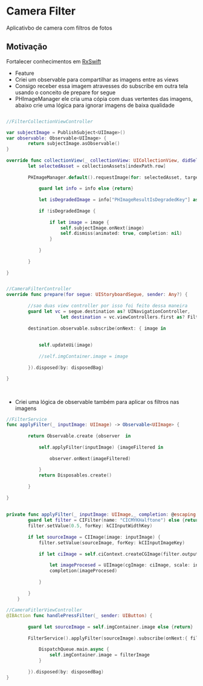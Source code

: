 # Camera Filter
Aplicativbo de camera com filtros de fotos


## Motivação
Fortalecer conhecimentos em [RxSwift](https://github.com/ReactiveX/RxSwif)


- Feature
- Criei um observable para compartilhar as imagens entre as views
- Consigo receber essa imagem atravesses do subscribe em outra tela usando o conceito de prepare for segue
- PHImageManager ele cria uma cópia com duas vertentes das imagens, abaixo crie uma lógica para ignorar imagens de baixa qualidade


```swift

//FilterCollectionViewController

var subjectImage = PublishSubject<UIImage>()
var observable: Observable<UIImage> {
		return subjectImage.asObservable()
}
	
override func collectionView(_ collectionView: UICollectionView, didSelectItemAt indexPath: IndexPath) {
		let selectedAsset = collectionAssets[indexPath.row]
		
		PHImageManager.default().requestImage(for: selectedAsset, targetSize: CGSize(width: 300, height: 300), contentMode: .aspectFill, options: nil) { image, info in
			
			guard let info = info else {return}
			
			let isDegradedImage = info["PHImageResultIsDegradedKey"] as! Bool
			
			if !isDegradedImage {
				
				if let image = image {
					self.subjectImage.onNext(image)
					self.dismiss(animated: true, completion: nil)
				}
				
			}
			
		}
		
}


//CameraFilterController
override func prepare(for segue: UIStoryboardSegue, sender: Any?) {
		
		//sao duas view controller por isso foi feito dessa maneira
		guard let vc = segue.destination as? UINavigationController,
					let destination = vc.viewControllers.first as? FilterCollectionViewController else {fatalError("dont existe route")}
		
		destination.observable.subscribe(onNext: { image in
			
			
			self.updateUi(image)
			
			//self.imgContainer.image = image
			
		}).disposed(by: disposedBag)
		
}
	
```

##
- Criei uma lógica de observable também para aplicar os filtros nas imagens


```swift
//FilterService  
func applyFilter(_ inputImage: UIImage) -> Observable<UIImage> {
		
		return Observable.create {observer  in
			
			self.applyFilter(inputImage) {imageFiltered in
				
				observer.onNext(imageFiltered)
				
			}
			return Disposables.create()
			
		}
		
}
	
	
private func applyFilter(_ inputImage: UIImage,_ completion: @escaping (UIImage)->Void) {
		guard let filter = CIFilter(name: "CICMYKHalftone") else {return}
		filter.setValue(0.5, forKey: kCIInputWidthKey)
		
		if let sourceImage = CIImage(image: inputImage) {
			filter.setValue(sourceImage, forKey: kCIInputImageKey)
			
			if let ciImage = self.ciContext.createCGImage(filter.outputImage!, from: filter.outputImage!.extent) {
				
				let imageProcesed = UIImage(cgImage: ciImage, scale: inputImage.scale, orientation: inputImage.imageOrientation)
				completion(imageProcesed)
				
			}
			
		}
	}
	
//CameraFitlerViewController
@IBAction func handlePressFilter(_ sender: UIButton) {
		
		guard let sourceImage = self.imgContainer.image else {return}
		
		FilterService().applyFilter(sourceImage).subscribe(onNext:{ filterImage in
			
			DispatchQueue.main.async {
				self.imgContainer.image = filterImage
			}
			
		}).disposed(by: disposedBag)
}

```







